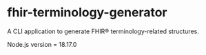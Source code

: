 # fhir-terminology-generator
A CLI application to generate FHIR® terminology-related structures.

Node.js version = 18.17.0
